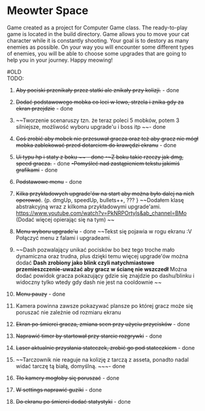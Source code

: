 # Meowter Space
Game created as a project for Computer Game class. The ready-to-play game is located in the build directory. Game allows you to move your cat character while it  is constantly shooting. Your goal is to destory as many enemies as possible. On your way you will encounter some different types of enemies, you will be able to choose some upgrades that are going to help you in your journey. Happy meowing!


#OLD  
TODO:
1) ~~Aby pociski przenikały przez statki ale znikały przy kolizji.~~ -  done
2) ~~Dodać podstawowego mobka co leci w lewo, strzela i znika gdy za ekran przejdzie~~ - done
3) ~~Tworzenie scenaruszy tzn. że teraz poleci 5 mobków, potem 3 silniejsze, możliwość wyboru upgrade'u i boss itp  ~~- done
4) ~~Coś zrobić aby mobek nie przesuwał gracza oraz też aby gracz nie mógł mobka zablokować przed dotarciem do krawędzi ekranu~~ - done
5) ~~Ui typu hp i staty z boku ~~ - done 
  -~Z boku takie rzeczy jak dmg, speed gracza.~~ - done
      ~~-Pomyśleć nad zastąpieniem tekstu jakimiś grafikami~~ - done
6) ~~Podstawowe menu~~ - done 
7) ~~Kilka przykładowych upgrade'ów na start aby można było dalej na nich operować~~. {p. dmgUp, speedUp, bullets++, ??? }
     ~~Dodałem klasę abstrakcyjną wraz z kilkoma przykładowymi upgrade'ami. https://www.youtube.com/watch?v=PkNRPOrtyls&ab_channel=BMo (Dodać więcej opierając się na tym) ~~
      
9) ~~Menu wyboru upgrade'u~~ - done
       ~~Tekst się pojawia w rogu ekranu :V
       Połączyć menu z falami i upgradeami.
10) ~~Dash pozwalający unikać pocisków bo bez tego troche mało dynamiczna oraz trudna, plus dzięki temu więcej upgrade'ów można dodać
      **Dash zrobiony jako blink czyli natychmiastowe przemieszczenie-uważać aby gracz w ścianę nie wszczedł**
      Można dodać powidok gracza pokazujący gdzie się znajdzie po dashu/blinku i widoczny tylko wtedy gdy dash nie jest na cooldownie ~~
11) ~~Menu pauzy~~ - done
12) Kamera powinna zawsze pokazywać plansze po której gracz może się poruszać nie zależnie od rozmiaru ekranu
13) ~~Ekran po śmierci gracza, zmiana scen przy użyciu przycisków~~ - done
14) ~~Naprawić timer by startował przy starcie rozgrywki~~ - done
15) ~~Laser aktualnie przysłania stateczek, zrobić go pod stateczkiem~~  - done
16) ~~Tarczownik nie reaguje na kolizję z tarczą z asseta, ponadto nadal widać tarczę tą białą, domyślną. ~~~- done
17) ~~Tło kamery mogłoby się poruszać~~ - done
18) ~~W settings naprawić guziki~~ - done
19) ~~Do ekranu po śmierci dodać statystyki~~ - done
